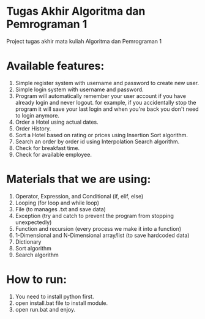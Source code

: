 # Tugas Akhir Algoritma dan Pemrograman 1
Project tugas akhir mata kuliah Algoritma dan Pemrograman 1

# Available features:
1. Simple register system with username and password to create new user.
2. Simple login system with username and password.
3. Program will automatically remember your user account if you have already login and never logout.
   for example, if you accidentally stop the program it will save your last login and when you're back you don't need to login anymore.
4. Order a Hotel using actual dates.
5. Order History.
6. Sort a Hotel based on rating or prices using Insertion Sort algorithm.
7. Search an order by order id using Interpolation Search algorithm.
8. Check for breakfast time.
9. Check for available employee.

# Materials that we are using:
1. Operator, Expression, and Conditional (if, elif, else)
2. Looping (for loop and while loop)
3. File (to manages .txt and save data)
4. Exception (try and catch to prevent the program from stopping unexpectedly)
5. Function and recursion (every process we make it into a function)
6. 1-Dimensional and N-Dimensional array/list (to save hardcoded data)
7. Dictionary
8. Sort algorithm
9. Search algorithm

# How to run:
1. You need to install python first.
2. open install.bat file to install module.
3. open run.bat and enjoy.
